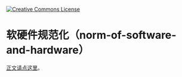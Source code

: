 <a rel="license" href="http://creativecommons.org/licenses/by-nc-sa/4.0/"><img alt="Creative Commons License" style="border-width:0" src="https://i.creativecommons.org/l/by-nc-sa/4.0/88x31.png" /></a>

# 软硬件规范化（norm-of-software-and-hardware）

[正文请点这里](https://github.com/Staok/norm-of-software-and-hardware/blob/main/%E5%85%B3%E4%BA%8E%E8%BD%AF%E7%A1%AC%E4%BB%B6%E8%A7%84%E8%8C%83%E5%8C%96%E7%9A%84%E8%AF%B4%E6%98%8E.md)。